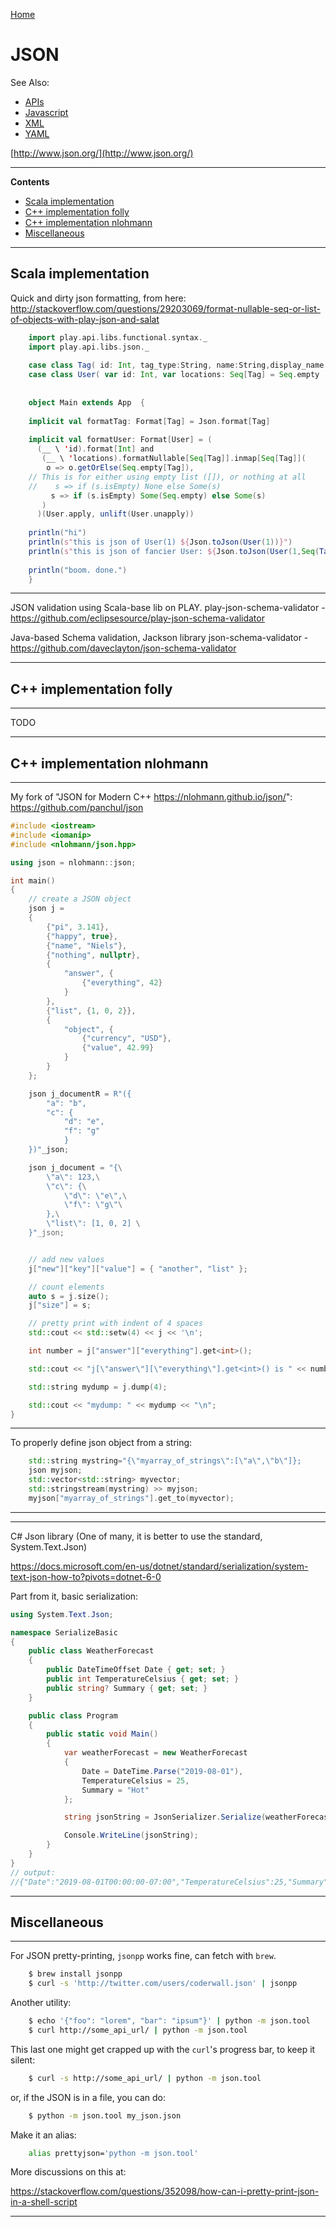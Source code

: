 [Home](Readme.md)
# JSON

See Also:

  - [APIs](APIs.md)
  - [Javascript](Javascript.md)
  - [XML](XML.md)
  - [YAML](YAML.md)

[http://www.json.org/](http://www.json.org/)

---

**Contents**

- [Scala implementation](JSON.md#Scala-implementation)
- [C++ implementation folly](JSON.md#c-implementation-folly)
- [C++ implementation nlohmann](JSON.md#c-implementation-nlohmann)
- [Miscellaneous](JSON.md#miscellaneous)

---

## Scala implementation

Quick and dirty json formatting, from here:
http://stackoverflow.com/questions/29203069/format-nullable-seq-or-list-of-objects-with-play-json-and-salat

```Scala
    import play.api.libs.functional.syntax._
    import play.api.libs.json._
    
    case class Tag( id: Int, tag_type:String, name:String,display_name:String)
    case class User( var id: Int, var locations: Seq[Tag] = Seq.empty )
    
    
    object Main extends App  {
    
    implicit val formatTag: Format[Tag] = Json.format[Tag]
    
    implicit val formatUser: Format[User] = (
      (__ \ 'id).format[Int] and
       (__ \ 'locations).formatNullable[Seq[Tag]].inmap[Seq[Tag]](
        o => o.getOrElse(Seq.empty[Tag]),
    // This is for either using empty list ([]), or nothing at all   
    //    s => if (s.isEmpty) None else Some(s)
         s => if (s.isEmpty) Some(Seq.empty) else Some(s)
       )
      )(User.apply, unlift(User.unapply))
    
    println("hi")
    println(s"this is json of User(1) ${Json.toJson(User(1))}")
    println(s"this is json of fancier User: ${Json.toJson(User(1,Seq(Tag(12,"lalal","name","displaynamee"))))}")
    
    println("boom. done.")
    }
```

---

JSON validation using Scala-base lib on PLAY.
play-json-schema-validator - https://github.com/eclipsesource/play-json-schema-validator
 
Java-based Schema validation, Jackson library 
json-schema-validator - https://github.com/daveclayton/json-schema-validator

---

## C++ implementation folly

---


TODO


---

## C++ implementation nlohmann

---

My fork of "JSON for Modern C++ https://nlohmann.github.io/json/":
https://github.com/panchul/json

```C++
#include <iostream>
#include <iomanip>
#include <nlohmann/json.hpp>

using json = nlohmann::json;

int main()
{
    // create a JSON object
    json j =
    {
        {"pi", 3.141},
        {"happy", true},
        {"name", "Niels"},
        {"nothing", nullptr},
        {
            "answer", {
                {"everything", 42}
            }
        },
        {"list", {1, 0, 2}},
        {
            "object", {
                {"currency", "USD"},
                {"value", 42.99}
            }
        }
    };

    json j_documentR = R"({
        "a": "b",
        "c": {
            "d": "e",
            "f": "g"
            }
    })"_json;

    json j_document = "{\
        \"a\": 123,\
        \"c\": {\
            \"d\": \"e\",\
            \"f\": \"g\"\
        },\
        \"list\": [1, 0, 2] \
    }"_json;


    // add new values
    j["new"]["key"]["value"] = { "another", "list" };

    // count elements
    auto s = j.size();
    j["size"] = s;

    // pretty print with indent of 4 spaces
    std::cout << std::setw(4) << j << '\n';

    int number = j["answer"]["everything"].get<int>();

    std::cout << "j[\"answer\"][\"everything\"].get<int>() is " << number << "\n";

    std::string mydump = j.dump(4);

    std::cout << "mydump: " << mydump << "\n";
}
```

---

To properly define json object from a string:

```C++
    std::string mystring="{\"myarray_of_strings\":[\"a\",\"b\"]};
    json myjson;
    std::vector<std::string> myvector;
    std::stringstream(mystring) >> myjson;
    myjson["myarray_of_strings"].get_to(myvector);
```

---

---

C# Json library (One of many, it is better to use the standard, System.Text.Json)

https://docs.microsoft.com/en-us/dotnet/standard/serialization/system-text-json-how-to?pivots=dotnet-6-0

Part from it, basic serialization:

```c#
using System.Text.Json;

namespace SerializeBasic
{
    public class WeatherForecast
    {
        public DateTimeOffset Date { get; set; }
        public int TemperatureCelsius { get; set; }
        public string? Summary { get; set; }
    }

    public class Program
    {
        public static void Main()
        {
            var weatherForecast = new WeatherForecast
            {
                Date = DateTime.Parse("2019-08-01"),
                TemperatureCelsius = 25,
                Summary = "Hot"
            };

            string jsonString = JsonSerializer.Serialize(weatherForecast);

            Console.WriteLine(jsonString);
        }
    }
}
// output:
//{"Date":"2019-08-01T00:00:00-07:00","TemperatureCelsius":25,"Summary":"Hot"}
```

---

## Miscellaneous

---

For JSON pretty-printing, `jsonpp` works fine, can fetch with `brew`.

```bash
    $ brew install jsonpp
    $ curl -s 'http://twitter.com/users/coderwall.json' | jsonpp
```

Another utility:

```bash
    $ echo '{"foo": "lorem", "bar": "ipsum"}' | python -m json.tool
    $ curl http://some_api_url/ | python -m json.tool
```
   
This last one might get crapped up with the `curl`'s progress bar, to keep it silent:
    
```bash
    $ curl -s http://some_api_url/ | python -m json.tool
```

or, if the JSON is in a file, you can do:

```bash
    $ python -m json.tool my_json.json
```

Make it an alias:

```bash
    alias prettyjson='python -m json.tool'
```

More discussions on this at:

https://stackoverflow.com/questions/352098/how-can-i-pretty-print-json-in-a-shell-script

---
